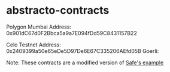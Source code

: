 # abstracto-contracts

Polygon Mumbai Address: 0x901dC67d0F2Bbca5a9a7E094fDd59C8431157B22

Celo Testnet Address: 0x2409399a50e65eDe5D97De6E67C335206AEfd05B
Goerli: 


Note: These contracts are a modified version of [Safe's example](https://github.com/5afe/eip4337-diatomic/blob/alternative_impl_richard/contracts/EIP4337Module.sol)
